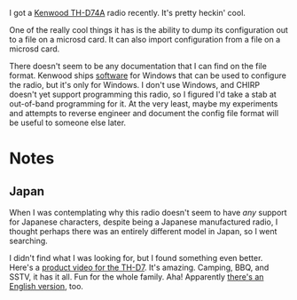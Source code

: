 I got a [Kenwood TH-D74A](http://www.kenwood.com/usa/com/amateur/th-d74a/) radio recently. It's pretty heckin' cool.

One of the really cool things it has is the ability to dump its configuration out to a file on a microsd card.
It can also import configuration from a file on a microsd card.

There doesn't seem to be any documentation that I can find on the file format.
Kenwood ships [software](http://www.kenwood.com/i/products/info/amateur/mcpd74_e.html) for Windows that can be used to configure the radio, but it's only for Windows.
I don't use Windows, and CHIRP doesn't yet support programming this radio, so I figured I'd take a stab at out-of-band programming for it.
At the very least, maybe my experiments and attempts to reverse engineer and document the config file format will be useful to someone else later.

# Notes

## Japan

When I was contemplating why this radio doesn't seem to have *any* support for Japanese characters, despite being a Japanese manufactured radio, I thought perhaps there was an entirely different model in Japan, so I went searching.

I didn't find what I was looking for, but I found something even better. Here's a [product video for the TH-D7](https://www.youtube.com/watch?v=euFqpq6fSxk). It's amazing. Camping, BBQ, and SSTV, it has it all. Fun for the whole family. Aha! Apparently [there's an English version](https://www.youtube.com/watch?v=9jtkqBlu3H8), too.
